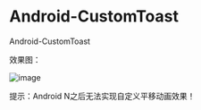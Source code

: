 # Android-CustomToast
Android-CustomToast

效果图：

![image](https://github.com/xinpengfei520/Android-CustomToast/blob/master/screenshot/screenshot.gif)

提示：Android N之后无法实现自定义平移动画效果！